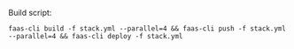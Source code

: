 Build script:

```
faas-cli build -f stack.yml --parallel=4 && faas-cli push -f stack.yml --parallel=4 && faas-cli deploy -f stack.yml
```
